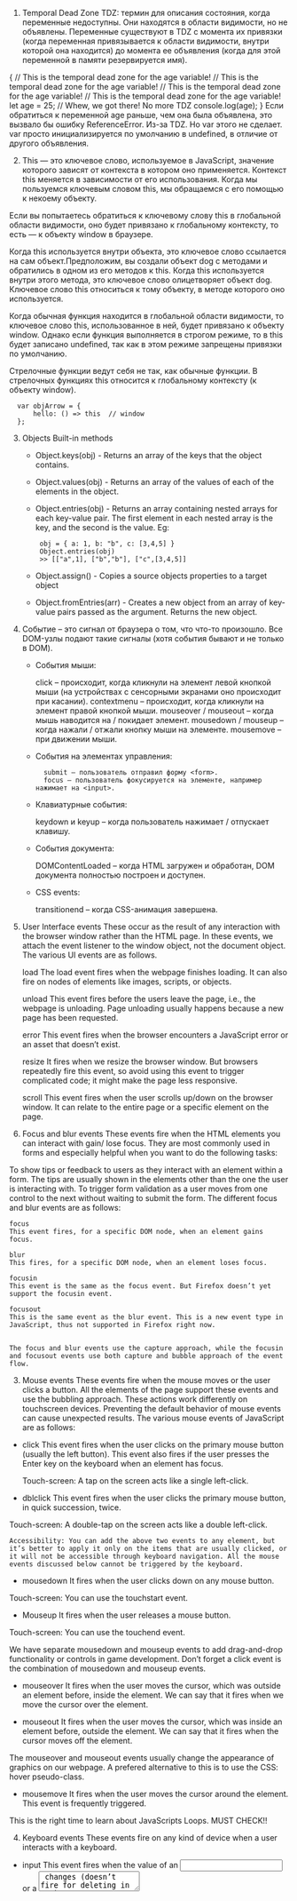 1. Temporal Dead Zone
TDZ: термин для описания состояния, когда переменные недоступны. Они находятся в области видимости, но не объявлены.
Переменные существуют в TDZ с момента их привязки (когда переменная привязывается к области видимости, внутри которой она находится) до момента ее объявления (когда для этой переменной в памяти резервируется имя).

{
 	// This is the temporal dead zone for the age variable!
	// This is the temporal dead zone for the age variable!
	// This is the temporal dead zone for the age variable!
 	// This is the temporal dead zone for the age variable!
	let age = 25; // Whew, we got there! No more TDZ
	console.log(age);
}
Если обратиться к переменной age раньше, чем она была объявлена, это вызвало бы ошибку ReferenceError. Из-за TDZ.
Но var этого не сделает. var просто инициализируется по умолчанию в undefined, в отличие от другого объявления.


2. This — это ключевое слово, используемое в JavaScript, значение которого зависят от контекста в котором оно применяется.
Контекст this меняется в зависимости от его использования.
Когда мы пользуемся ключевым словом this, мы обращаемся с его помощью к некоему объекту. 

Если вы попытаетесь обратиться к ключевому слову this в глобальной области видимости, оно будет привязано к глобальному контексту, то есть — к объекту window в браузере.

Когда this используется внутри объекта, это ключевое слово ссылается на сам объект.Предположим, вы создали объект dog с методами и обратились в одном из его методов к this. Когда this используется внутри этого метода, это ключевое слово олицетворяет объект dog. Ключевое слово this относиться к тому объекту, в методе которого оно используется.

Когда обычная функция находится в глобальной области видимости, то ключевое слово this, использованное в ней, будет привязано к объекту window.
Однако если функция выполняется в строгом режиме, то в this будет записано undefined, так как в этом режиме запрещены привязки по умолчанию. 

Стрелочные функции ведут себя не так, как обычные функции. В стрелочных функциях this относится к глобальному контексту (к объекту window).

      var objArrow = {
          hello: () => this  // window
      };


3. Objects Built-in methods
   - Object.keys(obj) - Returns an array of the keys that the object contains.
   - Object.values(obj) - Returns an array of the values of each of the elements in the object.
   - Object.entries(obj) - Returns an array containing nested arrays for each key-value pair. The first element in each nested array is the key, and the second is the value. 
     Eg:

          obj = { a: 1, b: "b", c: [3,4,5] } 
          Object.entries(obj)
          >> [["a",1], ["b","b"], ["c",[3,4,5]]


   - Object.assign() - Copies a source objects properties to a target object       

   - Object.fromEntries(arr) - Creates a new object from an array of key-value pairs passed as the argument. Returns the new object.   


4. Событие – это сигнал от браузера о том, что что-то произошло. Все DOM-узлы подают такие сигналы (хотя события бывают и не только в DOM).

    - События мыши:

        click – происходит, когда кликнули на элемент левой кнопкой мыши (на устройствах с сенсорными экранами оно происходит при касании).
        contextmenu – происходит, когда кликнули на элемент правой кнопкой мыши.
        mouseover / mouseout – когда мышь наводится на / покидает элемент.
        mousedown / mouseup – когда нажали / отжали кнопку мыши на элементе.
        mousemove – при движении мыши.

    - События на элементах управления:

            submit – пользователь отправил форму <form>.
            focus – пользователь фокусируется на элементе, например нажимает на <input>.


    - Клавиатурные события:

        keydown и keyup – когда пользователь нажимает / отпускает клавишу.

    - События документа:

        DOMContentLoaded – когда HTML загружен и обработан, DOM документа полностью построен и доступен.

    - CSS events:

        transitionend – когда CSS-анимация завершена.




  1. User Interface events
        These occur as the result of any interaction with the browser window rather than the HTML page. In these events, we attach the event listener to the window object, not the document object. The various UI events are as follows.

        load
        The load event fires when the webpage finishes loading. It can also fire on nodes of elements like images, scripts, or objects.


        unload
        This event fires before the users leave the page, i.e., the webpage is unloading. Page unloading usually happens because a new page has been requested.

        error
        This event fires when the browser encounters a JavaScript error or an asset that doesn’t exist.

        resize
        It fires when we resize the browser window. But browsers repeatedly fire this event, so avoid using this event to trigger complicated code; it might make the page less responsive.

        scroll
        This event fires when the user scrolls up/down on the browser window. It can relate to the entire page or a specific element on the page.



  2. Focus and blur events
These events fire when the HTML elements you can interact with gain/ lose focus. They are most commonly used in forms and especially helpful when you want to do the following tasks:

To show tips or feedback to users as they interact with an element within a form. The tips are usually shown in the elements other than the one the user is interacting with.
To trigger form validation as a user moves from one control to the next without waiting to submit the form.
The different focus and blur events are as follows:

    focus
    This event fires, for a specific DOM node, when an element gains focus.

    blur
    This fires, for a specific DOM node, when an element loses focus.

    focusin
    This event is the same as the focus event. But Firefox doesn’t yet support the focusin event.

    focusout
    This is the same event as the blur event. This is a new event type in JavaScript, thus not supported in Firefox right now.


    The focus and blur events use the capture approach, while the focusin and focusout events use both capture and bubble approach of the event flow.



  3. Mouse events
  These events fire when the mouse moves or the user clicks a button. All the elements of the page support these events and use the bubbling approach. These actions work differently on touchscreen devices. Preventing the default behavior of mouse events can cause unexpected results. The various mouse events of JavaScript are as follows:

  - click
  This event fires when the user clicks on the primary mouse button (usually the left button). This event also fires if the user presses the Enter key on the keyboard when an element has focus.

    Touch-screen: A tap on the screen acts like a single left-click.

  - dblclick
  This event fires when the user clicks the primary mouse button, in quick succession, twice.

  Touch-screen: A double-tap on the screen acts like a double left-click.

    Accessibility: You can add the above two events to any element, but it’s better to apply it only on the items that are usually clicked, or it will not be accessible through keyboard navigation. All the mouse events discussed below cannot be triggered by the keyboard.

  - mousedown
  It fires when the user clicks down on any mouse button.

  Touch-screen: You can use the touchstart event.

  - Mouseup
  It fires when the user releases a mouse button.

  Touch-screen: You can use the touchend event.

  We have separate mousedown and mouseup events to add drag-and-drop functionality or controls in game development. Don’t forget a click event is the combination of mousedown and mouseup events.

  - mouseover
  It fires when the user moves the cursor, which was outside an element before, inside the element. We can say that it fires when we move the cursor over the element.

  - mouseout
  It fires when the user moves the cursor, which was inside an element before, outside the element. We can say that it fires when the cursor moves off the element.

  The mouseover and mouseout events usually change the appearance of graphics on our webpage. A prefered alternative to this is to use the CSS: hover pseudo-class.

  - mousemove
  It fires when the user moves the cursor around the element. This event is frequently triggered.

This is the right time to learn about JavaScripts Loops. MUST CHECK!!

4. Keyboard events
These events fire on any kind of device when a user interacts with a keyboard.

- input
This event fires when the value of an <input> or a <textarea> changes (doesn’t fire for deleting in IE9). You can use keydown as a fallback in older browsers.

- keydown
It fires when the user presses any key in the keyboard. If the user holds down the key, this event fires repeatedly.

- keypress
It fires when the user presses a key that results in printing a character on the screen. This event fires repeatedly if the user holds down the key. This event will not fire for the enter, tab, or arrow keys; the keydown event would.

- keyup
The keyup event fires when the user releases a key on the keyboard.

The keydown and keypress events fire before a character appears on the screen, the keyup fires after it shows.

To know the key pressed when you use the keydown and keypress events, the event object has a keyCode property. This property, instead of returning the letter for that key, returns the ASCII code of the lowercase for that key.

5. Form events
These events are common while using forms on a webpage. In particular, we see the submit event mostly in form of validation (checking form values). As described in our tutorial; Features of JavaScript, if the users miss any required information or enter incorrect input, validation before sending the data to the server is faster. The list below explains the different form of events available to the user.

- submit

This event fires on the node representing the <form> element when a user submits a form.

- change
It fires when the status of various form elements change. This is a better option than using the click event because clicking is not the only way users interact with the form.

- input
The input event is very common with the <input> and the <textarea> elements.

We often use the focus and blur events with forms, but they are also available in conjunction with other elements like links.

6. Mutation events and observers
Whenever the structure of the DOM tree changes, it triggers a mutation event. The change in the tree may be due to the addition or removal of a DOM node through your script. But these have an alternative that will replace them: mutation observers. The following are the numerous mutation events in JavaScript.

- DOMNodeInserted
It fires when the script inserts a new node in the DOM tree using appendChild(), replaceChild(), insertBefore(), etc.

- DOMNodeRemoved
This event fires when the script removes an existing node from the tree using removeChild(), replaceChild(), etc.

- DOMSubtreeModified
It fires when the structure of the DOM tree changes i.e. the above two events occur.

- DOMNodeInsertedIntoDocument
This event fires when the script inserts a node in the DOM tree as the descendant of another node already in the document.

- DOMNodeRemovedFromDocument
This event fires when the script removes a node from the DOM tree as the descendant of another node already in the document.

The problem with the mutation events is that lots of changes to your page can make your page feel slow or unresponsive. These can also trigger other event listeners, modifying DOM and leading to more mutation events firing. This is the reason for introducing mutation observers to the script.

Mutation observers wait until the script finishes its current task before reacting, then reports the changes in a batch (not one at a time). This reduces the number of events that fire when you change the DOM tree through your script. You can also specify which changes in the DOM you want them to react to.

7. HTML5 events

These are the page-level events included in the versions of the HTML5 specialization. New events support more recent devices like phones and tablets. They respond to events such as gestures and movements. You will understand them better after you master the above concepts, thus they are not discussed for now. Work with the events below for now and when you are a better developer, you can search for other events available. The three HTML5 events we will learn are as follows:

- DOMContentLoaded
This event triggers when the DOM tree forms i.e. the script is loading. Scripts start to run before all the resources like images, CSS, and JavaScript loads. You can attach this event either to the window or the document objects.

- hashchange
It fires when the URL hash changes without refreshing the entire window. Hashes (#) link specific parts (known as anchors) within a page. It works on the window object; the event object contains both the oldURL and the newURL properties holding the URLs before and after the hashchange.

- beforeunload
This event fires on the window object just before the page unloads. This event should only be helpful for the user, not encouraging them to stay on the page. You can add a dialog box to your event, showing a message alerting the users like their changes are not saved.

8. CSS events
These events trigger when the script encounters a CSS element. As CSS is a crucial part of web development, the developers decided to add these events to js to make working with CSS easier. Some of the most common CSS events are as follows:

- transitionend
This event fires when a CSS transition ends in a program. It is useful to notify the script of the end of transition so that it can take further action.

- animationstart
These events fire when CSS animation starts in the program.

- animationiteration
This event occurs when any CSS animation repeats itself. With this event, we can determine the number of times an animation iterates in the script.

- animationend
It fires when the CSS animation comes to an end in the program. This is useful when we want to act just after the animation process finishes.      




9. Property flags & descriptors (student is able to set property via Object. defineProperty)

Object properties, besides a value, have three special attributes (so-called “flags”):

writable – if true, the value can be changed, otherwise it’s read-only.
enumerable – if true, then listed in loops, otherwise not listed.
configurable – if true, the property can be deleted and these attributes can be modified, otherwise not.

      let user = {};

      Object.defineProperty(user, "name", {
        value: "John"
      });

      let descriptor = Object.getOwnPropertyDescriptor(user, 'name');

      alert( JSON.stringify(descriptor, null, 2 ) );
      /*
      {
        "value": "John",
        "writable": false,
        "enumerable": false,
        "configurable": false
      }
      */


      let user = {
        name: "John",
        toString() {
          return this.name;
        }
      };

      Object.defineProperty(user, "toString", {
        enumerable: false
      });

      // Now our toString disappears:
      for (let key in user) alert(key); // name



      * Object.preventExtensions(obj): Forbids the addition of new properties to the object.
   
      * Object.seal(obj): Forbids adding/removing of properties. Sets configurable: false for all existing properties.

      * Object.freeze(obj): Forbids adding/removing/changing of properties. Sets configurable: false, writable: false for all existing properties.





10.  Create iterable objects, Symbol.iterator usage

          let range = {
            from: 1,
            to: 5
          };

          range[simbol.iterator] = function() {
            return {
              current: this.from,
              last: this.to,

              next(){
                if(this.current<= this.last) {
                  return {done: false, value: this.current++}

                } else {
                  return {done: true}
                }
              }
            }
          }

          for (let num of range) {
            alert(num); // 1, then 2, 3, 4, 5
          }

11. loop through Object keys

        const courses = {
            java: 10,

            javascript: 55,

            nodejs: 5,

            php: 15
        };

        const keys = Object.keys(courses);        

        keys.forEach((key) => {
            console.log(`${key}: ${courses[key]}`);
        });

        // java: 10

        // javascript: 55

        // nodejs: 5

        // php: 15

12.  how to flatten nested array


           let array = [[[0], [1]], [[2], [3]], [[4], [5]]];
           let flattend = array.join(",").split(",");
           console.log(flattend);

          function flatten(ary, ret = []) {
              for (const entry of ary) {
                  if (Array.isArray(entry) {
                      flatten(entry, ret);
                  } else {
                      ret.push(entry);
                  }
              }
              return ret;
          }
          console.log(flatten([[[0], [1]], [[2], [3]], [[4], [5]]]));


          function flatten(ary, ret = []) {
              return ary.reduce((ret, entry) => {
                  if (Array.isArray(entry)) {
                      flatten(entry, ret);
                  } else {
                      ret.push(entry);
                  }
                  return ret;
              }, ret);
          }
          console.log(flatten([[[0], [1]], [[2], [3]], [[4], [5]]]));


          function flatten(a) {
              return Array.isArray(a) ? [].concat(...a.map(flatten)) : a;
          }


13. filter Array elements

const colours = ['green', 'black', 'dark-orange', 'light-yellow', 'azure'];

const result = colours.filter(colour => colour.length > 6);

console.log(result); // --> [ 'dark-orange', 'light-yellow' ]


14.  to custom sorting for Array
...

15. Know global scope and functional scope

 -The global scope is the scope that contains, and is visible in, all other scopes

...
16. Know variables visibility areas

The four scopes are:
    Global - visible by everything.
    Function - visible within a function (and its sub-functions and blocks)
    Block - visible within a block (and its sub-blocks)
    Module - visible within a module.


17. Understand nested scopes and able work with them

In JavaScript, scopes are created by code blocks, functions, modules. 
While const and let variables are scoped by code blocks, functions or modules, var variables are scoped only by functions or modules.
Scopes can be nested. Inside an inner scope you can access the variables of an outer scope

18.  Difference between parameters passing by value and by reference. 
     Passing by reference means the called functions' parameter will be the same as the callers' passed argument (not the value, but the identity - the variable itself). Pass by value means the called functions' parameter will be a copy of the callers' passed argument.

19. how to handle dynamic amount of Function parameters
    const variableArguments = (...args) => {
      console.log(...args);
    }; 

20.  Function default parameters

...
21. ECMA script modules

...
22. Know how to use spread operator for Function arguments

...
23. Be able to compare arguments and rest parameters


...
24. Spread operator for Array

...
25. Understand and able to use spread operator for Array concatenation Destructuring assignment

...
26. Be able to discover destructuring assignment concept

        const HIGH_TEMPERATURES = {
          yesterday: 75,
          today: 77,
          tomorrow: 80
        };

        //ES6 assignment syntax
        const {today, tomorrow} = HIGH_TEMPERATURES;

        //ES5 assignment syntax
        const today = HIGH_TEMPERATURES.today;
        const tomorrow = HIGH_TEMPERATURES.tomorrow;


        let [a, b, c] = "abc";


        let [one, two, three] = new Set([1, 2, 3]);

        let user = {};
        [user.name, user.surname] = "John Smith".split(' ');


        let user = {
          name: "John",
          age: 30
        };
        // loop over keys-and-values
        for (let [key, value] of Object.entries(user)) {
          alert(`${key}:${value}`); // name:John, then age:30
        }

        let guest = "Jane";
        let admin = "Pete";
        // Let's swap the values: make guest=Pete, admin=Jane
        [guest, admin] = [admin, guest];
        alert(`${guest} ${admin}`); // Pete Jane (successfully swapped!)


        let [name1, name2, ...rest] = ["Julius", "Caesar", "Consul", "of the Roman Republic"];


        // default values
        let [name = "Guest", surname = "Anonymous"] = ["Julius"];


        let options = {
          title: "Menu",
          width: 100,
          height: 200
        };
        let {title, width, height} = options;


        // { sourceProperty: targetVariable }
        let {width: w, height: h, title} = options;

        // width -> w
        // height -> h
        // title -> title

        let options = {
          title: "Menu",
          height: 200,
          width: 100
        };

        // title = property named title
        // rest = object with the rest of properties
        let {title, ...rest} = options;
        // now title="Menu", rest={height: 200, width: 100}

27. Understand variables and Function arguments destructuring assignment

...
28. String templates

...
29. Know how for..of loop works (optional)        
